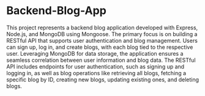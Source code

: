 # Backend-Blog-App
This project represents a backend blog application developed with Express, Node.js, and MongoDB using Mongoose. The primary focus is on 
building a RESTful API that supports user authentication and blog management. Users can sign up, log in, and create blogs, with each blog 
tied to the respective user. Leveraging MongoDB for data storage, the application ensures a seamless correlation between user information 
and blog data. The RESTful API includes endpoints for user authentication, such as signing up and logging in, as well as blog operations 
like retrieving all blogs, fetching a specific blog by ID, creating new blogs, updating existing ones, and deleting blogs.
